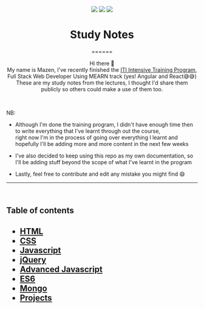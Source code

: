 <div align="center">

<img src="https://img.shields.io/badge/javascript%20-%23323330.svg?&style=for-the-badge&logo=javascript&logoColor=%237DF1E"/> <img src="https://img.shields.io/badge/jquery%20-%230769AD.svg?&style=for-the-badge&logo=jquery&logoColor=white"/>
<img src ="https://img.shields.io/badge/MongoDB-%234ea94b.svg?&style=for-the-badge&logo=mongodb&logoColor=white"/>
<h1>Study Notes</h1>

======

<p>
    Hi there 👋 <br>
    My name is Mazen, I've recently finished the <a href="http://www.iti.gov.eg/iti/programs/details/ICCG">ITI Intensive Training Program</a>, Full Stack Web Developer Using MEARN track (yes! Angular and React😅😅)<br>
    These are my study notes from the lectures, I thought I'd share them publicly so others could make a use of them too.<br>
</p>
</div>
<br>

NB:
- Although I'm done the training program, I didn't have enough time then to write everything that I've learnt through out the course,<br>
right now I'm in the process of going over everything I learnt and hopefully I'll be adding more and more content in the next few weeks

- I've also decided to keep using this repo as my own documentation, so I'll be adding stuff beyond the scope of what I've learnt in the program

- Lastly, feel free to contribute and edit any mistake you might find 😄


<hr><br>
<h2>Table of contents<h2>

- [HTML](html/html.md)
- [CSS](css/javascript.md)
- [Javascript](Javascript/javascript.md)
- [jQuery](jQuery/jQuery.md)
- [Advanced Javascript](advancedJavascript/advJS.md)
- [ES6](ES6/es6.md)
- [Mongo](Mongo/mongo.md)
- [Projects](Projects/projects.md)